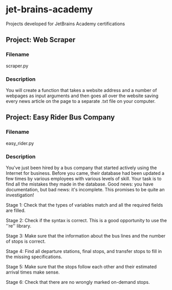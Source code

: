 # jet-brains-academy
Projects developed for JetBrains Academy certifications

## Project: Web Scraper
### Filename
scraper.py

### Description
You will create a function that takes a website address and a number of webpages as input arguments and then goes all over the website saving every news article on the page to a separate .txt file on your computer.


## Project: Easy Rider Bus Company
### Filename
easy_rider.py

### Description
You've just been hired by a bus company that started actively using the Internet for business. Before you came, their database had been updated a few times by various employees with various levels of skill. Your task is to find all the mistakes they made in the database. Good news: you have documentation, but bad news: it's incomplete. This promises to be quite an investigation!

Stage 1: Check that the types of variables match and all the required fields are filled.

Stage 2: Check if the syntax is correct. This is a good opportunity to use the ''re'' library.

Stage 3: Make sure that the information about the bus lines and the number of stops is correct.

Stage 4: Find all departure stations, final stops, and transfer stops to fill in the missing specifications.

Stage 5: Make sure that the stops follow each other and their estimated arrival times make sense.

Stage 6: Check that there are no wrongly marked on-demand stops.
